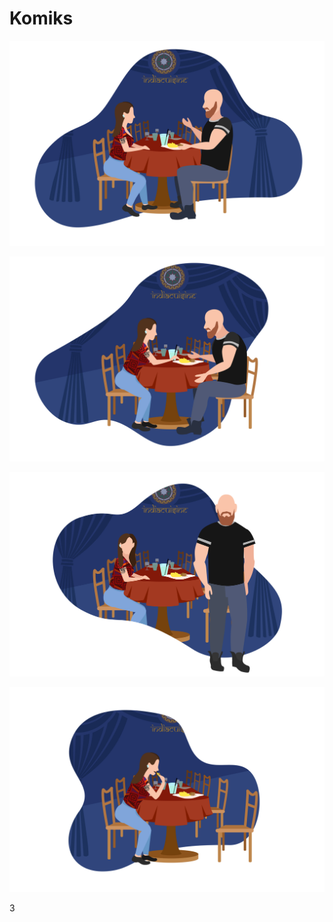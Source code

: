 # Komiks

<div class="w3-row">
<div class="w3-half">

![slide_2-3_komiks_01](slide_2-3_komiks_01.jpg)

</div>
<div class="w3-half">

![slide_2-3_komiks_02](slide_2-3_komiks_02.jpg)

</div>
</div>

<div class="w3-row">
<div class="w3-half">

![slide_2-3_komiks_03](slide_2-3_komiks_03.jpg)

</div>
<div class="w3-half">

![slide_2-3_komiks_04](slide_2-3_komiks_04.jpg)
</div>
</div>


<div class="w3-center">3</div>